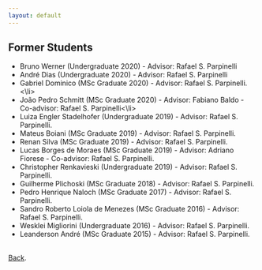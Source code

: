 ```yaml
---
layout: default
---
```


## Former Students

<ul>
<li>Bruno Werner (Undergraduate 2020) - Advisor: Rafael S. Parpinelli</li>  
<li>André Dias (Undergraduate 2020) - Advisor: Rafael S. Parpinelli</li>
<li>Gabriel Dominico (MSc Graduate 2020) - Advisor: Rafael S. Parpinelli.<\li>
<li>João Pedro Schmitt (MSc Graduate 2020) - Advisor: Fabiano Baldo - Co-advisor: Rafael S. Parpinelli<\li>
<li>Luiza Engler Stadelhofer (Undergraduate 2019) - Advisor: Rafael S. Parpinelli.</li>
<li>Mateus Boiani (MSc Graduate 2019) - Advisor: Rafael S. Parpinelli.</li>
<li>Renan Silva (MSc Graduate 2019) - Advisor: Rafael S. Parpinelli.</li>
<li>Lucas Borges de Moraes (MSc Graduate 2019) - Advisor: Adriano Fiorese - Co-advisor: Rafael S. Parpinelli.</li>
<li>Christopher Renkavieski (Undergraduate 2019) - Advisor: Rafael S. Parpinelli.</li>
<li>Guilherme Plichoski (MSc Graduate 2018) - Advisor: Rafael S. Parpinelli.</li>
<li>Pedro Henrique Naloch (MSc Graduate 2017) - Advisor: Rafael S. Parpinelli.</li>
<li>Sandro Roberto Loiola de Menezes (MSc Graduate 2016) - Advisor: Rafael S. Parpinelli.</li>
<li>Wesklei Migliorini (Undergraduate 2016) - Advisor: Rafael S. Parpinelli.</li>
<li>Leanderson André (MSc Graduate 2015) - Advisor: Rafael S. Parpinelli.</li>

</ul>

<br>
<a href="https://labicom-udesc.github.io/" target="" rel="noopener">Back</a>.
